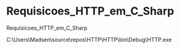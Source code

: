 # Requisicoes_HTTP_em_C_Sharp
Requisicoes_HTTP_em_C_Sharp


C:\Users\Madsen\source\repos\HTTP\HTTP\bin\Debug\HTTP.exe
